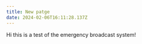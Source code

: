 ```yaml
---
title: New patge
date: 2024-02-06T16:11:28.137Z
---
```

H﻿i this is a test of the emergency broadcast system!